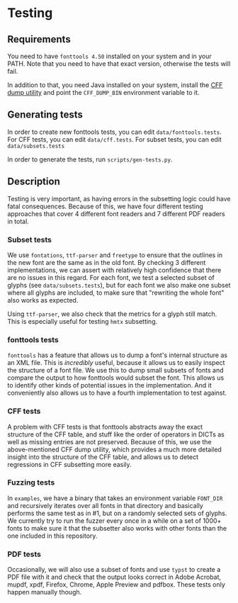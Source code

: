 # Testing

## Requirements
You need to have `fonttools 4.50` installed on your system and in your PATH. Note that you need to have that
exact version, otherwise the tests will fail.

In addition to that, you need Java installed on your system, install the [CFF dump utility](https://github.com/janpe2/CFFDump/releases/tag/v1.3.0) and point the `CFF_DUMP_BIN` environment variable to it. 

## Generating tests
In order to create new fonttools tests, you can edit `data/fonttools.tests`. 
For CFF tests, you can edit `data/cff.tests`. For subset tests, you can edit `data/subsets.tests`

In order to generate the tests, run `scripts/gen-tests.py`.

## Description
Testing is very important, as having errors in the subsetting logic could have fatal consequences.
Because of this, we have four different testing approaches that cover 4 different 
font readers and 7 different PDF readers in total.

### Subset tests
We use `fontations`, `ttf-parser` and `freetype` to ensure that the outlines in the new font are the same as in the 
old font. By checking 3 different implementations, we can assert with relatively high confidence that there are
no issues in this regard. For each font, we test a selected subset of glyphs (see `data/subsets.tests`), but
for each font we also make one subset where all glyphs are included, to make sure that "rewriting the whole font"
also works as expected.

Using `ttf-parser`, we also check that the metrics for a glyph still match. This is especially useful for testing
`hmtx` subsetting.

### fonttools tests
`fonttools` has a feature that allows us to dump a font's internal structure as an XML file. This is
_incredibly_ useful, because it allows us to easily inspect the structure of a font file. We use this to
dump small subsets of fonts and compare the output to how fonttools would subset the font. This allows us
to identify other kinds of potential issues in the implementation. And it conveniently also allows us to
have a fourth implementation to test against.

### CFF tests
A problem with CFF tests is that fonttools abstracts away the exact structure of the CFF table,
and stuff like the order of operators in DICTs as well as missing entries are not preserved. Because of
this, we use the above-mentioned CFF dump utility, which provides a much more detailed insight into the 
structure of the CFF table, and allows us to detect regressions in CFF subsetting more easily.

### Fuzzing tests
In `examples`, we have a binary that takes an environment variable `FONT_DIR` and recursively iterates over all fonts
in that directory and basically performs the same test as in #1, but on a randomly selected sets of glyphs. We currently
try to run the fuzzer every once in a while on a set of 1000+ fonts to make sure it that the subsetter also works with
other fonts than the one included in this repository.

### PDF tests
Occasionally, we will also use a subset of fonts and use `typst` to create a PDF file with it and check
that the output looks correct in Adobe Acrobat, mupdf, xpdf, Firefox, Chrome, Apple Preview and pdfbox. These tests
only happen manually though.